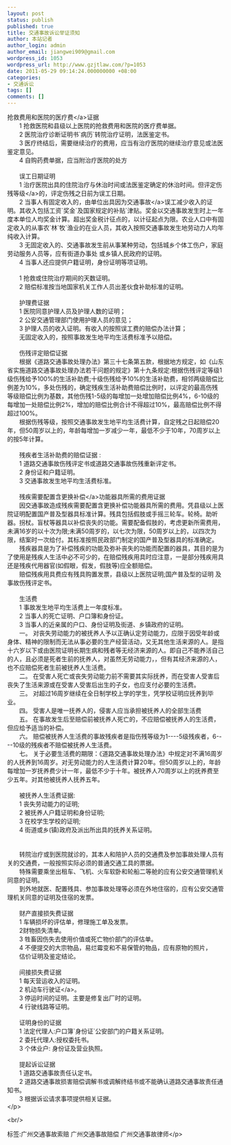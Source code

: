 ```yaml
---
layout: post
status: publish
published: true
title: 交通事故诉讼举证须知
author: 本站记者
author_login: admin
author_email: jiangwei909@gmail.com
wordpress_id: 1053
wordpress_url: http://www.gzjtlaw.com/?p=1053
date: 2011-05-29 09:14:24.000000000 +08:00
categories:
- 交通诉讼
tags: []
comments: []
---
```

<p><p>抢救费用和医院的<a>医疗费<&#47;a>证据 <br>　　1 抢救医院和县级以上医院的抢救费用和医院的医疗费单据。 <br>　　2 医院治疗诊断证明书`病历`转院治疗证明，法医鉴定书。 <br>　　3 医疗终结后，需要继续治疗的费用，应当有治疗医院的继续治疗意见或法医鉴定意见。 <br>　　4 自购药费单据，应当附治疗医院的处方 <br><br>　　误工日期证明 <br>　　1 治疗医院出具的住院治疗与休治时间或法医鉴定确定的休治时间。但评定<a>伤残等级<&#47;a>的，评定伤残之日前为误工日期。 <br>　　2 当事人有固定收入的，由单位出具因为<a>交通事故<&#47;a>误工减少收入的证明。其收入包括工资`奖金`及国家规定的补贴`津贴。奖金以交通事故发生时上一年度本单位人均奖金计算。超出奖金税计征点的，以计征起点为限。农业人口中有固定收入的从事农`林`牧`渔业的在业人员，其收入按照交通事故发生地劳动力人均年纯收入计算。 <br>　　3 无固定收入的、交通事故发生前从事某种劳动，包括城乡个体工伤户，家庭劳动服务人员等，应有街道办事处 或乡镇人民政府的证明。 <br>　　4 当事人还应提供户籍证明，身份证明等项证明。 <br><br>　　1 抢救或住院治疗期间的天数证明。 <br>　　2 赔偿标准按当地国家机关工作人员出差伙食补助标准的证明。 <br><br>　　护理费证据 <br>　　1 医院同意护理人员及护理人数的证明； <br>　　2 公安交通管理部门使用护理人员的意见； <br>　　3 护理人员的收入证明。有收入的按照误工费的赔偿办法计算； <br>　　无固定收入的，按照事故发生地平均生活费标准予以赔偿。 <br><br>　　伤残评定赔偿证据 <br>　　根据《道路交通事故处理办法》第三十七条第五款，根据地方规定，如《山东省实施道路交通事故处理办法若干问题的规定》第十九条规定:根据伤残评定等级1级伤残给予100%的生活补助费;十级伤残给予10%的生活补助费，相邻两级赔偿比例差为10%，多处伤残的，确定残疾生活补助费赔偿比例时，以评定的最高伤残等级赔偿比例为基数，其他伤残1-5级的每增加一处增加赔偿比例4%，6-10级的每增加一处赔偿比例2%，增加的赔偿比例合计不得超过10%，最高赔偿比例不得超过100%。 <br>　　根据伤残等级，按照交通事故发生地平均生活费计算，自定残之日起赔偿20年，但50周岁以上的，年龄每增加一岁减少一年，最低不少于10年，70周岁以上的按5年计算。 <br><br>　　残疾者生活补助费的赔偿证据 : <br>　　1 道路交通事故伤残评定书或道路交通事故伤残重新评定书。 <br>　　2 身份证和户籍证明。 <br>　　3 交通事故发生地平均生活费标准。 <br><br>　　残疾需要配置含更换<a>补偿<&#47;a>功能器具所需的费用证据 <br>　　因交通事故造成残疾需要配置含更换补偿功能器具所需的费用。凭县级以上医院证明配置国产普及型器具标准计算。残具包括假肢或手摇三轮车。轮椅。助听器。拐杖。盲杖等器具以补偿丧失的功能。需要配备假肢的，考虑更新所需费用，未满16岁的以十次为限;未满50周岁的，以七次为限，50周岁以上的，以四次为限，结案时一次给付。其标准按照民政部门制定的国产普及型器具的标准确定。 <br>　　残疾器具是为了补偿残疾的功能及弥补丧失的功能而配置的器具，其目的是为了使用是残疾人生活中必不可少的，在赔偿残疾用具时应注意，一是部分残疾用具还是残疾代用器官(如假眼，假发，假肢等)应全额赔偿。 <br>　　赔偿残疾用具费应有残具购置发票，县级以上医院证明;国产普及型的证明 及事故伤残评定书。 <br><br>　　生活费 <br>　　1 事故发生地平均生活费上一年度标准。 <br>　　2 当事人的死亡证明、户口簿和身份证。 <br>　　3 当事人的近亲属的户口、身份证明及街道、乡镇政府的证明。 <br>　　一。 对丧失劳动能力的被抚养人予以正确认定劳动能力，应限于因受年龄或身体、精神的限制而无法从事必要的生产经营活动，又无其他生活来源的人。是指十六岁以下或由医院证明长期生病和残者等无经济来源的人。即自己不能养活自己的人，且必须是死者生前的抚养人，对虽然无劳动能力，，但有其经济来源的人，也不应赔偿死者生前被抚养人生活费。 <br>　　二。 在受害人死亡或丧失劳动能力前不需要其实际抚养，而在受害人受害后丧失了生活来源或在受害人受害后出生的子女，也应支付必要的生活费。 <br>　　三。 对超过16周岁继续在全日制学校上学的学生，凭学校证明应抚养到毕业。 <br>　　四。 受害人是唯一抚养人的，侵害人应当承担被抚养人的全部生活费 <br>　　五。 在事故发生后至赔偿前被抚养人死亡的，不应赔偿被抚养人的生活费，但应给予适当的补偿。 <br>　　六。 赔偿被抚养人生活费的事故残疾者是指伤残等级为1----5级残疾者，6----10级的残疾者不赔偿被抚养人生活费。 <br>　　七。 关于必要生活费的期限：《道路交通事故处理办法》中规定对不满16周岁的人抚养到16周岁。对无劳动能力的人生活费计算20年。但50周岁以上的，年龄每增加一岁抚养费少计一年，最低不少于十年。被抚养人70周岁以上的抚养费至少五年。对其他被抚养人抚养五年。 <br><br>　　被抚养人生活费证据: <br>　　1 丧失劳动能力的证明; <br>　　2 被抚养人户籍证明和身份证明; <br>　　3 在校学生学校的证明; <br>　　4 街道或乡(镇)政府及派出所出具的抚养关系证明。 <br><br>　　 <br>　　转院治疗或到医院就诊的，其本人和陪护人员的交通费及参加事故处理人员有关的交通费，一般按照实际必须的普通交通工具的票据。 <br>　　特殊需要乘坐出租车、飞机、火车软卧和轮船二等舱的应有公安交通管理机关同意的证明。 <br>　　到外地就医、配置残具、参加事故处理等必须在外地住宿的，应有公安交通管理机关同意的证明及住宿的发票。 <br><br>　　财产直接损失费证据 <br>　　1 车辆损坏的评估单，修理施工单及发票。 <br>　　2财物损失清单。 <br>　　3 牲畜因伤失去使用价值或死亡物价部门的评估单。 <br>　　4 不便提交的大宗物品，易烂霉变和不易保管的物品，应有原物的照片， <br>　　估价证明及鉴定结论。 <br><br>　　间接损失费证据 <br>　　1 每天营运收入的证明。 <br>　　2 机动车<a>行驶证<&#47;a>。 <br>　　3 停运时间的证明。主要是修复出厂时的证明。 <br>　　4 行驶线路等证明。 <br><br>　　证明身份的证据 <br>　　1 法定代理人:户口簿`身份证`公安部门的户籍关系证明。 <br>　　2 委托代理人:授权委托书。 <br>　　3 个体业户: 身份证及营业执照。 <br><br>　　提起诉讼证据 <br>　　1 道路交通事故责任认定书。 <br>　　2 道路交通事故损害赔偿调解书或调解终结书或不能确认道路交通事故责任通知书。 <br>　　3 根据诉讼请求事项提供相关证据。 <br><&#47;p><br&#47;><p>标签:广州交通事故索赔 广州交通事故赔偿 广州交通事故律师<&#47;p>
